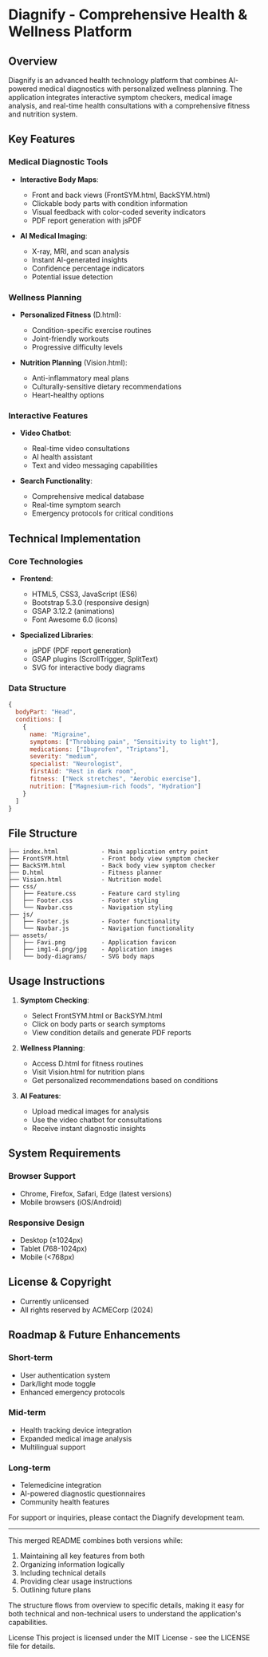 # Diagnify - Comprehensive Health & Wellness Platform

## Overview
Diagnify is an advanced health technology platform that combines AI-powered medical diagnostics with personalized wellness planning. The application integrates interactive symptom checkers, medical image analysis, and real-time health consultations with a comprehensive fitness and nutrition system.

## Key Features

### Medical Diagnostic Tools
- **Interactive Body Maps**:
  - Front and back views (FrontSYM.html, BackSYM.html)
  - Clickable body parts with condition information
  - Visual feedback with color-coded severity indicators
  - PDF report generation with jsPDF

- **AI Medical Imaging**:
  - X-ray, MRI, and scan analysis
  - Instant AI-generated insights
  - Confidence percentage indicators
  - Potential issue detection

### Wellness Planning
- **Personalized Fitness** (D.html):
  - Condition-specific exercise routines
  - Joint-friendly workouts
  - Progressive difficulty levels

- **Nutrition Planning** (Vision.html):
  - Anti-inflammatory meal plans
  - Culturally-sensitive dietary recommendations
  - Heart-healthy options

### Interactive Features
- **Video Chatbot**:
  - Real-time video consultations
  - AI health assistant
  - Text and video messaging capabilities

- **Search Functionality**:
  - Comprehensive medical database
  - Real-time symptom search
  - Emergency protocols for critical conditions

## Technical Implementation

### Core Technologies
- **Frontend**:
  - HTML5, CSS3, JavaScript (ES6)
  - Bootstrap 5.3.0 (responsive design)
  - GSAP 3.12.2 (animations)
  - Font Awesome 6.0 (icons)

- **Specialized Libraries**:
  - jsPDF (PDF report generation)
  - GSAP plugins (ScrollTrigger, SplitText)
  - SVG for interactive body diagrams

### Data Structure
```javascript
{
  bodyPart: "Head",
  conditions: [
    {
      name: "Migraine",
      symptoms: ["Throbbing pain", "Sensitivity to light"],
      medications: ["Ibuprofen", "Triptans"],
      severity: "medium",
      specialist: "Neurologist",
      firstAid: "Rest in dark room",
      fitness: ["Neck stretches", "Aerobic exercise"],
      nutrition: ["Magnesium-rich foods", "Hydration"]
    }
  ]
}
```

## File Structure
```
├── index.html            - Main application entry point
├── FrontSYM.html         - Front body view symptom checker
├── BackSYM.html          - Back body view symptom checker
├── D.html                - Fitness planner
├── Vision.html           - Nutrition model
├── css/
│   ├── Feature.css       - Feature card styling
│   ├── Footer.css        - Footer styling
│   └── Navbar.css        - Navigation styling
├── js/
│   ├── Footer.js         - Footer functionality
│   └── Navbar.js         - Navigation functionality
├── assets/
│   ├── Favi.png          - Application favicon
│   ├── img1-4.png/jpg    - Application images
│   └── body-diagrams/    - SVG body maps
```

## Usage Instructions

1. **Symptom Checking**:
   - Select FrontSYM.html or BackSYM.html
   - Click on body parts or search symptoms
   - View condition details and generate PDF reports

2. **Wellness Planning**:
   - Access D.html for fitness routines
   - Visit Vision.html for nutrition plans
   - Get personalized recommendations based on conditions

3. **AI Features**:
   - Upload medical images for analysis
   - Use the video chatbot for consultations
   - Receive instant diagnostic insights

## System Requirements

### Browser Support
- Chrome, Firefox, Safari, Edge (latest versions)
- Mobile browsers (iOS/Android)

### Responsive Design
- Desktop (≥1024px)
- Tablet (768-1024px)
- Mobile (<768px)

## License & Copyright
- Currently unlicensed
- All rights reserved by ACMECorp (2024)

## Roadmap & Future Enhancements

### Short-term
- User authentication system
- Dark/light mode toggle
- Enhanced emergency protocols

### Mid-term
- Health tracking device integration
- Expanded medical image analysis
- Multilingual support

### Long-term
- Telemedicine integration
- AI-powered diagnostic questionnaires
- Community health features

For support or inquiries, please contact the Diagnify development team.

---

This merged README combines both versions while:
1. Maintaining all key features from both
2. Organizing information logically
3. Including technical details
4. Providing clear usage instructions
5. Outlining future plans

The structure flows from overview to specific details, making it easy for both technical and non-technical users to understand the application's capabilities.

License
This project is licensed under the MIT License - see the LICENSE file for details.
